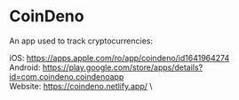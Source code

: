 # CoinDeno

An app used to track cryptocurrencies:

iOS: https://apps.apple.com/ro/app/coindeno/id1641964274 \
Android: https://play.google.com/store/apps/details?id=com.coindeno.coindenoapp \
Website: https://coindeno.netlify.app/ \
